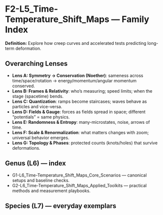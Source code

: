 # F2-L5_Time-Temperature_Shift_Maps — Family Index
**Definition:** Explore how creep curves and accelerated tests predicting long-term deformation.

## Overarching Lenses

- **Lens A: Symmetry -> Conservation (Noether)**: sameness across time/space/rotation → energy/momentum/angular momentum conserved.
- **Lens B: Frames & Relativity**: who’s measuring; speed limits; when the stage (spacetime) bends.
- **Lens C: Quantization**: ramps become staircases; waves behave as particles and vice-versa.
- **Lens D: Fields & Gauge**: forces as fields spread in space; different “potentials” = same physics.
- **Lens E: Randomness & Entropy**: many-microstates, noise, arrows of time.
- **Lens F: Scale & Renormalization**: what matters changes with zoom; universal behavior emerges.
- **Lens G: Topology & Phases**: protected counts (knots/holes) that survive deformations.

## Genus (L6) — index
- G1-L6_Time-Temperature_Shift_Maps_Core_Scenarios — canonical setups and baseline checks.
- G2-L6_Time-Temperature_Shift_Maps_Applied_Toolkits — practical methods and measurement playbooks.

## Species (L7) — everyday exemplars
